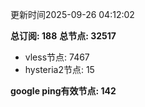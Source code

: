 更新时间2025-09-26 04:12:02

**总订阅: 188**
**总节点: 32517**
- vless节点: 7467
- hysteria2节点: 15

**google ping有效节点: 142**
